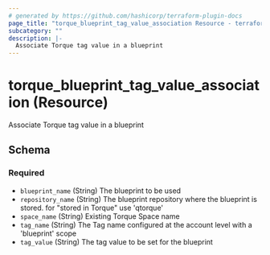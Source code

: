 ```yaml
---
# generated by https://github.com/hashicorp/terraform-plugin-docs
page_title: "torque_blueprint_tag_value_association Resource - terraform-provider-torque"
subcategory: ""
description: |-
  Associate Torque tag value in a blueprint
---
```


# torque_blueprint_tag_value_association (Resource)

Associate Torque tag value in a blueprint



<!-- schema generated by tfplugindocs -->
## Schema

### Required

- `blueprint_name` (String) The blueprint to be used
- `repository_name` (String) The blueprint repository where the blueprint is stored. for "stored in Torque" use 'qtorque'
- `space_name` (String) Existing Torque Space name
- `tag_name` (String) The Tag name configured at the account level with a 'blueprint' scope
- `tag_value` (String) The tag value to be set for the blueprint
